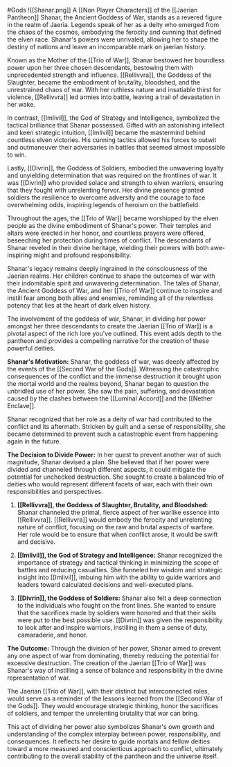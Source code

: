 #Gods
![[Shanar.png]]
A [[Non Player Characters]] of the [[Jaerian Pantheon]]
Shanar, the Ancient Goddess of War, stands as a revered figure in the realm of Jaeria. Legends speak of her as a deity who emerged from the chaos of the cosmos, embodying the ferocity and cunning that defined the elven race. Shanar's powers were unrivaled, allowing her to shape the destiny of nations and leave an incomparable mark on jaerian history.

Known as the Mother of the [[Trio of War]], Shanar bestowed her boundless power upon her three chosen descendants, bestowing them with unprecedented strength and influence. [[Rellivvra]], the Goddess of the Slaughter, became the embodiment of brutality, bloodshed, and the unrestrained chaos of war. With her ruthless nature and insatiable thirst for violence, [[Rellivvra]] led armies into battle, leaving a trail of devastation in her wake.

In contrast, [[Imlivil]], the God of Strategy and Intelligence, symbolized the tactical brilliance that Shanar possessed. Gifted with an astonishing intellect and keen strategic intuition, [[Imlivil]] became the mastermind behind countless elven victories. His cunning tactics allowed his forces to outwit and outmaneuver their adversaries in battles that seemed almost impossible to win.

Lastly, [[Divrin]], the Goddess of Soldiers, embodied the unwavering loyalty and unyielding determination that was required on the frontlines of war. It was [[Divrin]] who provided solace and strength to elven warriors, ensuring that they fought with unrelenting fervor. Her divine presence granted soldiers the resilience to overcome adversity and the courage to face overwhelming odds, inspiring legends of heroism on the battlefield.

Throughout the ages, the [[Trio of War]] became worshipped by the elven people as the divine embodiment of Shanar's power. Their temples and altars were erected in her honor, and countless prayers were offered, beseeching her protection during times of conflict. The descendants of Shanar reveled in their divine heritage, wielding their powers with both awe-inspiring might and profound responsibility.

Shanar's legacy remains deeply ingrained in the consciousness of the Jaerian realms. Her children continue to shape the outcomes of war with their indomitable spirit and unwavering determination. The tales of Shanar, the Ancient Goddess of War, and her [[Trio of War]] continue to inspire and instill fear among both allies and enemies, reminding all of the relentless potency that lies at the heart of dark elven history.

The involvement of the goddess of war, Shanar, in dividing her power amongst her three descendants to create the Jaerian [[Trio of War]] is a pivotal aspect of the rich lore you've outlined. This event adds depth to the pantheon and provides a compelling narrative for the creation of these powerful deities.

**Shanar's Motivation:**
Shanar, the goddess of war, was deeply affected by the events of the [[Second War of the Gods]]. Witnessing the catastrophic consequences of the conflict and the immense destruction it brought upon the mortal world and the realms beyond, Shanar began to question the unbridled use of her power. She saw the pain, suffering, and devastation caused by the clashes between the [[Luminal Accord]] and the [[Nether Enclave]].

Shanar recognized that her role as a deity of war had contributed to the conflict and its aftermath. Stricken by guilt and a sense of responsibility, she became determined to prevent such a catastrophic event from happening again in the future.

**The Decision to Divide Power:**
In her quest to prevent another war of such magnitude, Shanar devised a plan. She believed that if her power were divided and channeled through different aspects, it could mitigate the potential for unchecked destruction. She sought to create a balanced trio of deities who would represent different facets of war, each with their own responsibilities and perspectives.

1. **[[Rellivvra]], the Goddess of Slaughter, Brutality, and Bloodshed:** Shanar channeled the primal, fierce aspect of her warlike essence into [[Rellivvra]]. [[Rellivvra]] would embody the ferocity and unrelenting nature of conflict, focusing on the raw and brutal aspects of warfare. Her role would be to ensure that when conflict arose, it would be swift and decisive.

2. **[[Imlivil]], the God of Strategy and Intelligence:** Shanar recognized the importance of strategy and tactical thinking in minimizing the scope of battles and reducing casualties. She funneled her wisdom and strategic insight into [[Imlivil]], imbuing him with the ability to guide warriors and leaders toward calculated decisions and well-executed plans.

3. **[[Divrin]], the Goddess of Soldiers:** Shanar also felt a deep connection to the individuals who fought on the front lines. She wanted to ensure that the sacrifices made by soldiers were honored and that their skills were put to the best possible use. [[Divrin]] was given the responsibility to look after and inspire warriors, instilling in them a sense of duty, camaraderie, and honor.

**The Outcome:**
Through the division of her power, Shanar aimed to prevent any one aspect of war from dominating, thereby reducing the potential for excessive destruction. The creation of the Jaerian [[Trio of War]] was Shanar's way of instilling a sense of balance and responsibility in the divine representation of war.

The Jaerian [[Trio of War]], with their distinct but interconnected roles, would serve as a reminder of the lessons learned from the [[Second War of the Gods]]. They would encourage strategic thinking, honor the sacrifices of soldiers, and temper the unrelenting brutality that war can bring.

This act of dividing her power also symbolizes Shanar's own growth and understanding of the complex interplay between power, responsibility, and consequences. It reflects her desire to guide mortals and fellow deities toward a more measured and conscientious approach to conflict, ultimately contributing to the overall stability of the pantheon and the universe itself.
